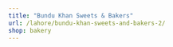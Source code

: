 ```yaml
---
title: "Bundu Khan Sweets & Bakers"
url: /lahore/bundu-khan-sweets-and-bakers-2/
shop: bakery
---
```

